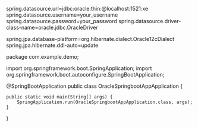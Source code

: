 spring.datasource.url=jdbc:oracle:thin:@localhost:1521:xe
spring.datasource.username=your_username
spring.datasource.password=your_password
spring.datasource.driver-class-name=oracle.jdbc.OracleDriver

spring.jpa.database-platform=org.hibernate.dialect.Oracle12cDialect
spring.jpa.hibernate.ddl-auto=update



package com.example.demo;

import org.springframework.boot.SpringApplication;
import org.springframework.boot.autoconfigure.SpringBootApplication;

@SpringBootApplication
public class OracleSpringbootAppApplication {

    public static void main(String[] args) {
        SpringApplication.run(OracleSpringbootAppApplication.class, args);
    }
}